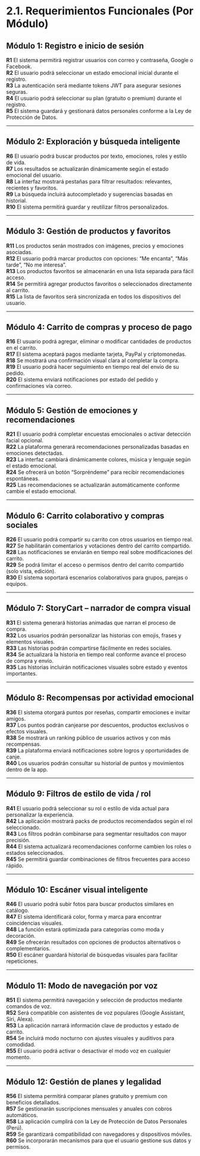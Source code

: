 # 2.1. Requerimientos Funcionales (Por Módulo)

## Módulo 1: Registro e inicio de sesión  
**R1** El sistema permitirá registrar usuarios con correo y contraseña, Google o Facebook.  
**R2** El usuario podrá seleccionar un estado emocional inicial durante el registro.  
**R3** La autenticación será mediante tokens JWT para asegurar sesiones seguras.  
**R4** El usuario podrá seleccionar su plan (gratuito o premium) durante el registro.  
**R5** El sistema guardará y gestionará datos personales conforme a la Ley de Protección de Datos.

---

## Módulo 2: Exploración y búsqueda inteligente  
**R6** El usuario podrá buscar productos por texto, emociones, roles y estilo de vida.  
**R7** Los resultados se actualizarán dinámicamente según el estado emocional del usuario.  
**R8** La interfaz mostrará pestañas para filtrar resultados: relevantes, recientes y favoritos.  
**R9** La búsqueda incluirá autocompletado y sugerencias basadas en historial.  
**R10** El sistema permitirá guardar y reutilizar filtros personalizados.

---

## Módulo 3: Gestión de productos y favoritos  
**R11** Los productos serán mostrados con imágenes, precios y emociones asociadas.  
**R12** El usuario podrá marcar productos con opciones: “Me encanta”, “Más tarde”, “No me interesa”.  
**R13** Los productos favoritos se almacenarán en una lista separada para fácil acceso.  
**R14** Se permitirá agregar productos favoritos o seleccionados directamente al carrito.  
**R15** La lista de favoritos será sincronizada en todos los dispositivos del usuario.

---

## Módulo 4: Carrito de compras y proceso de pago  
**R16** El usuario podrá agregar, eliminar o modificar cantidades de productos en el carrito.  
**R17** El sistema aceptará pagos mediante tarjeta, PayPal y criptomonedas.  
**R18** Se mostrará una confirmación visual clara al completar la compra.  
**R19** El usuario podrá hacer seguimiento en tiempo real del envío de su pedido.  
**R20** El sistema enviará notificaciones por estado del pedido y confirmaciones vía correo.

---

## Módulo 5: Gestión de emociones y recomendaciones  
**R21** El usuario podrá completar encuestas emocionales o activar detección facial opcional.  
**R22** La plataforma generará recomendaciones personalizadas basadas en emociones detectadas.  
**R23** La interfaz cambiará dinámicamente colores, música y lenguaje según el estado emocional.  
**R24** Se ofrecerá un botón “Sorpréndeme” para recibir recomendaciones espontáneas.  
**R25** Las recomendaciones se actualizarán automáticamente conforme cambie el estado emocional.

---

## Módulo 6: Carrito colaborativo y compras sociales  
**R26** El usuario podrá compartir su carrito con otros usuarios en tiempo real.  
**R27** Se habilitarán comentarios y votaciones dentro del carrito compartido.  
**R28** Las notificaciones se enviarán en tiempo real sobre modificaciones del carrito.  
**R29** Se podrá limitar el acceso o permisos dentro del carrito compartido (solo vista, edición).  
**R30** El sistema soportará escenarios colaborativos para grupos, parejas o equipos.

---

## Módulo 7: StoryCart – narrador de compra visual  
**R31** El sistema generará historias animadas que narran el proceso de compra.  
**R32** Los usuarios podrán personalizar las historias con emojis, frases y elementos visuales.  
**R33** Las historias podrán compartirse fácilmente en redes sociales.  
**R34** Se actualizará la historia en tiempo real conforme avance el proceso de compra y envío.  
**R35** Las historias incluirán notificaciones visuales sobre estado y eventos importantes.

---

## Módulo 8: Recompensas por actividad emocional  
**R36** El sistema otorgará puntos por reseñas, compartir emociones e invitar amigos.  
**R37** Los puntos podrán canjearse por descuentos, productos exclusivos o efectos visuales.  
**R38** Se mostrará un ranking público de usuarios activos y con más recompensas.  
**R39** La plataforma enviará notificaciones sobre logros y oportunidades de canje.  
**R40** Los usuarios podrán consultar su historial de puntos y movimientos dentro de la app.

---

## Módulo 9: Filtros de estilo de vida / rol  
**R41** El usuario podrá seleccionar su rol o estilo de vida actual para personalizar la experiencia.  
**R42** La aplicación mostrará packs de productos recomendados según el rol seleccionado.  
**R43** Los filtros podrán combinarse para segmentar resultados con mayor precisión.  
**R44** El sistema actualizará recomendaciones conforme cambien los roles o estados seleccionados.  
**R45** Se permitirá guardar combinaciones de filtros frecuentes para acceso rápido.

---

## Módulo 10: Escáner visual inteligente  
**R46** El usuario podrá subir fotos para buscar productos similares en catálogo.  
**R47** El sistema identificará color, forma y marca para encontrar coincidencias visuales.  
**R48** La función estará optimizada para categorías como moda y decoración.  
**R49** Se ofrecerán resultados con opciones de productos alternativos o complementarios.  
**R50** El escáner guardará historial de búsquedas visuales para facilitar repeticiones.

---

## Módulo 11: Modo de navegación por voz  
**R51** El sistema permitirá navegación y selección de productos mediante comandos de voz.  
**R52** Será compatible con asistentes de voz populares (Google Assistant, Siri, Alexa).  
**R53** La aplicación narrará información clave de productos y estado de carrito.  
**R54** Se incluirá modo nocturno con ajustes visuales y auditivos para comodidad.  
**R55** El usuario podrá activar o desactivar el modo voz en cualquier momento.

---

## Módulo 12: Gestión de planes y legalidad  
**R56** El sistema permitirá comparar planes gratuito y premium con beneficios detallados.  
**R57** Se gestionarán suscripciones mensuales y anuales con cobros automáticos.  
**R58** La aplicación cumplirá con la Ley de Protección de Datos Personales (Perú).  
**R59** Se garantizará compatibilidad con navegadores y dispositivos móviles.  
**R60** Se incorporarán mecanismos para que el usuario gestione sus datos y permisos.
